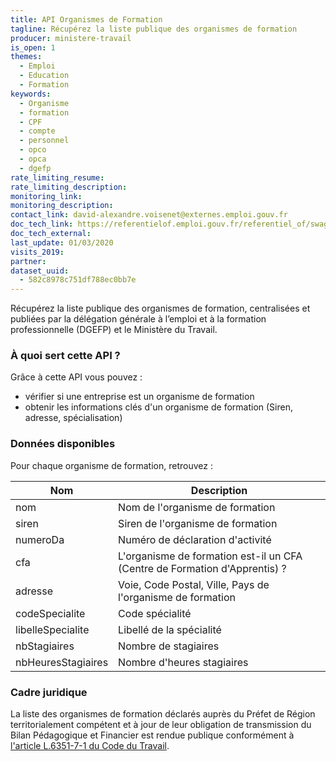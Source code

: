 ```yaml
---
title: API Organismes de Formation
tagline: Récupérez la liste publique des organismes de formation
producer: ministere-travail
is_open: 1
themes:
  - Emploi
  - Education
  - Formation
keywords:
  - Organisme
  - formation
  - CPF
  - compte
  - personnel
  - opco
  - opca
  - dgefp
rate_limiting_resume:
rate_limiting_description:
monitoring_link:
monitoring_description:
contact_link: david-alexandre.voisenet@externes.emploi.gouv.fr
doc_tech_link: https://referentielof.emploi.gouv.fr/referentiel_of/swaggerApi
doc_tech_external:
last_update: 01/03/2020
visits_2019:
partner:
dataset_uuid:
  - 582c8978c751df788ec0bb7e
---
```


Récupérez la liste publique des organismes de formation, centralisées et publiées par la délégation générale à l’emploi et à la formation professionnelle (DGEFP) et le Ministère du Travail.

### À quoi sert cette API ?

Grâce à cette API vous pouvez :

- vérifier si une entreprise est un organisme de formation
- obtenir les informations clés d'un organisme de formation (Siren, adresse, spécialisation)

### Données disponibles

Pour chaque organisme de formation, retrouvez :

| Nom                | Description                                                                |
| ------------------ | -------------------------------------------------------------------------- |
| nom                | Nom de l'organisme de formation                                            |
| siren              | Siren de l'organisme de formation                                          |
| numeroDa           | Numéro de déclaration d'activité                                           |
| cfa                | L'organisme de formation est-il un CFA (Centre de Formation d'Apprentis) ? |
| adresse            | Voie, Code Postal, Ville, Pays de l'organisme de formation                 |
| codeSpecialite     | Code spécialité                                                            |
| libelleSpecialite  | Libellé de la spécialité                                                   |
| nbStagiaires       | Nombre de stagiaires                                                       |
| nbHeuresStagiaires | Nombre d'heures stagiaires                                                 |

### Cadre juridique

La liste des organismes de formation déclarés auprès du Préfet de Région territorialement compétent et à jour de leur obligation de transmission du Bilan Pédagogique et Financier est rendue publique conformément à [l'article L.6351-7-1 du Code du Travail](https://www.legifrance.gouv.fr/codes/article_lc/LEGIARTI000021343604/).
